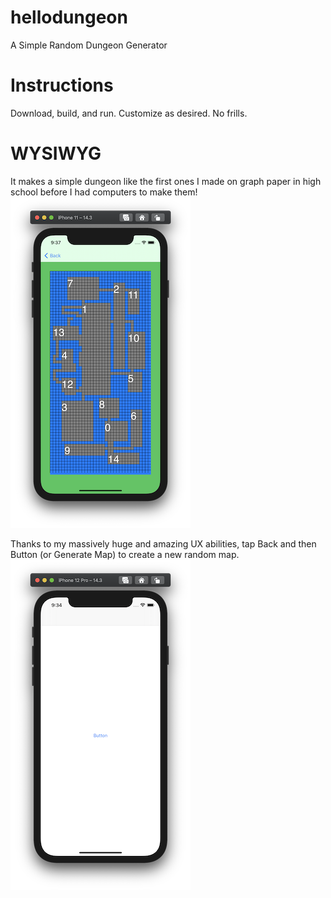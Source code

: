 # hellodungeon
A Simple Random Dungeon Generator

# Instructions
Download, build, and run. Customize as desired. No frills. 

# WYSIWYG
It makes a simple dungeon like the first ones I made on graph paper in high school before I had computers to make them!
![alt text](https://github.com/krypted/hellodungeon/blob/main/1.png)

Thanks to my massively huge and amazing UX abilities, tap Back and then Button (or Generate Map) to create a new random map. 
![alt text](https://github.com/krypted/hellodungeon/blob/main/2.png)
